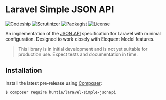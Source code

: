 # Laravel Simple JSON API

[![Codeship](https://img.shields.io/codeship/a5074fc0-ebd2-0133-b75b-5680c82dbe9d/develop.svg?maxAge=60&style=flat-square)](https://github.com/huntie/laravel-simple-jsonapi/tree/develop)
[![Scrutinizer](https://img.shields.io/scrutinizer/g/huntie/laravel-simple-jsonapi.svg?maxAge=60&style=flat-square)](https://scrutinizer-ci.com/g/huntie/laravel-simple-jsonapi/)
[![Packagist](https://img.shields.io/packagist/vpre/huntie/laravel-simple-jsonapi.svg?maxAge=60&style=flat-square)](https://packagist.org/packages/huntie/laravel-simple-jsonapi)
[![License](https://img.shields.io/badge/license-MIT-blue.svg?maxAge=2592000&style=flat-square)](https://github.com/huntie/laravel-simple-jsonapi/blob/master/LICENSE.txt)

An implementation of the [JSON API](http://jsonapi.org/) specification for Laravel with minimal configuration. Designed to work closely with Eloquent Model features.

> This library is in initial development and is not yet suitable for production use. Expect tests and documentation in time.

## Installation

Install the latest pre-release using [Composer](https://getcomposer.org/):

    $ composer require huntie/laravel-simple-jsonapi
